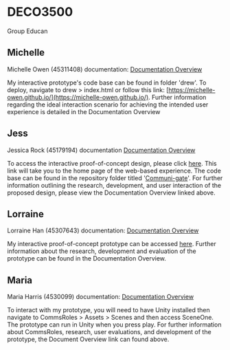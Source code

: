 # DECO3500
Group Educan

## Michelle
Michelle Owen (45311408) documentation: [Documentation Overview](https://github.com/michelle-owen/DECO3500/wiki/Documentation-Overview)

My interactive prototype's code base can be found in folder 'drew'. To deploy, navigate to drew > index.html or follow this link: [https://michelle-owen.github.io/](https://michelle-owen.github.io/). Further information regarding the ideal interaction scenario for achieving the intended user experience is detailed in the Documentation Overview

## Jess
Jessica Rock (45179194) documentation [Documentation Overview](https://github.com/michelle-owen/DECO3500/wiki/Overview---Jess)

To access the interactive proof-of-concept design, please click [here](https://jessrock.github.io/). This link will take you to the home page of the web-based experience. The code base can be found in the repository folder titled '[Communi-gate](https://github.com/michelle-owen/DECO3500/tree/master/Communi-gate)'. For further information outlining the research, development, and user interaction of the proposed design, please view the Documentation Overview linked above.

## Lorraine
Lorraine Han (45307643) documentation: [Documentation Overview](https://github.com/michelle-owen/DECO3500/wiki/LH-Documentation-Overview)

My interactive proof-of-concept prototype can be accessed [here](https://lor-rani.github.io/). Further information about the research, development and evaluation of the prototype can be found in the Documentation Overview.

## Maria 
Maria Harris (4530099) documentation: [Documentation Overview](https://github.com/michelle-owen/DECO3500/wiki/MH-Documentation-Overview) 

To interact with my prototype, you will need to have Unity installed then navigate to CommsRoles > Assets > Scenes and then access SceneOne. The prototype can run in Unity when you press play. For further information about CommsRoles, research, user evaluations, and development of the prototype, the Document Overview link can found above. 
